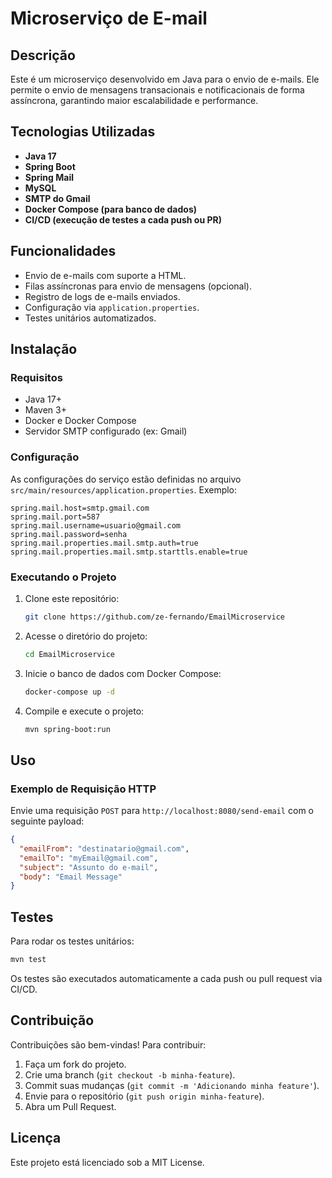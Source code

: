 # Microserviço de E-mail

## Descrição
Este é um microserviço desenvolvido em Java para o envio de e-mails. Ele permite o envio de mensagens transacionais e notificacionais de forma assíncrona, garantindo maior escalabilidade e performance.

## Tecnologias Utilizadas
- **Java 17**
- **Spring Boot**
- **Spring Mail**
- **MySQL**
- **SMTP do Gmail**
- **Docker Compose (para banco de dados)**
- **CI/CD (execução de testes a cada push ou PR)**

## Funcionalidades
- Envio de e-mails com suporte a HTML.
- Filas assíncronas para envio de mensagens (opcional).
- Registro de logs de e-mails enviados.
- Configuração via `application.properties`.
- Testes unitários automatizados.

## Instalação

### Requisitos
- Java 17+
- Maven 3+
- Docker e Docker Compose
- Servidor SMTP configurado (ex: Gmail)

### Configuração
As configurações do serviço estão definidas no arquivo `src/main/resources/application.properties`. Exemplo:
```properties
spring.mail.host=smtp.gmail.com
spring.mail.port=587
spring.mail.username=usuario@gmail.com
spring.mail.password=senha
spring.mail.properties.mail.smtp.auth=true
spring.mail.properties.mail.smtp.starttls.enable=true
```

### Executando o Projeto
1. Clone este repositório:
   ```sh
   git clone https://github.com/ze-fernando/EmailMicroservice
   ```
2. Acesse o diretório do projeto:
   ```sh
   cd EmailMicroservice
   ```
3. Inicie o banco de dados com Docker Compose:
   ```sh
   docker-compose up -d
   ```
4. Compile e execute o projeto:
   ```sh
   mvn spring-boot:run
   ```

## Uso

### Exemplo de Requisição HTTP
Envie uma requisição `POST` para `http://localhost:8080/send-email` com o seguinte payload:
```json
{
  "emailFrom": "destinatario@gmail.com",
  "emailTo": "myEmail@gmail.com",
  "subject": "Assunto do e-mail",
  "body": "Email Message"
}
```

## Testes
Para rodar os testes unitários:
```sh
mvn test
```

Os testes são executados automaticamente a cada push ou pull request via CI/CD.

## Contribuição
Contribuições são bem-vindas! Para contribuir:
1. Faça um fork do projeto.
2. Crie uma branch (`git checkout -b minha-feature`).
3. Commit suas mudanças (`git commit -m 'Adicionando minha feature'`).
4. Envie para o repositório (`git push origin minha-feature`).
5. Abra um Pull Request.

## Licença
Este projeto está licenciado sob a MIT License.

